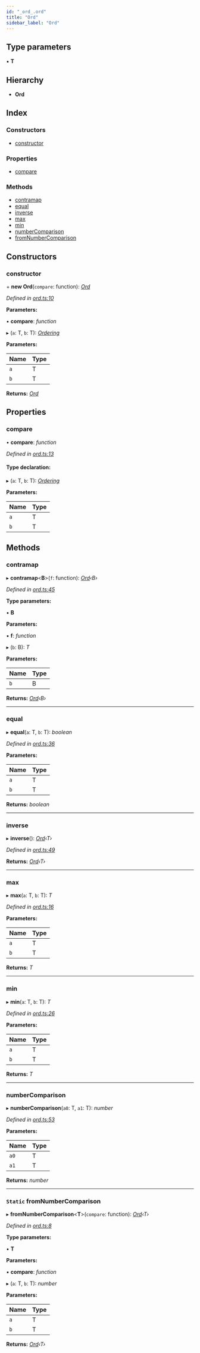 ```yaml
---
id: "_ord_.ord"
title: "Ord"
sidebar_label: "Ord"
---
```


## Type parameters

▪ **T**

## Hierarchy

* **Ord**

## Index

### Constructors

* [constructor](_ord_.ord.md#constructor)

### Properties

* [compare](_ord_.ord.md#compare)

### Methods

* [contramap](_ord_.ord.md#contramap)
* [equal](_ord_.ord.md#equal)
* [inverse](_ord_.ord.md#inverse)
* [max](_ord_.ord.md#max)
* [min](_ord_.ord.md#min)
* [numberComparison](_ord_.ord.md#numbercomparison)
* [fromNumberComparison](_ord_.ord.md#static-fromnumbercomparison)

## Constructors

###  constructor

\+ **new Ord**(`compare`: function): *[Ord](_ord_.ord.md)*

*Defined in [ord.ts:10](https://github.com/fponticelli/tempo/blob/master/std/src/ord.ts#L10)*

**Parameters:**

▪ **compare**: *function*

▸ (`a`: T, `b`: T): *[Ordering](../enums/_ord_.ordering.md)*

**Parameters:**

Name | Type |
------ | ------ |
`a` | T |
`b` | T |

**Returns:** *[Ord](_ord_.ord.md)*

## Properties

###  compare

• **compare**: *function*

*Defined in [ord.ts:13](https://github.com/fponticelli/tempo/blob/master/std/src/ord.ts#L13)*

#### Type declaration:

▸ (`a`: T, `b`: T): *[Ordering](../enums/_ord_.ordering.md)*

**Parameters:**

Name | Type |
------ | ------ |
`a` | T |
`b` | T |

## Methods

###  contramap

▸ **contramap**<**B**>(`f`: function): *[Ord](_ord_.ord.md)‹B›*

*Defined in [ord.ts:45](https://github.com/fponticelli/tempo/blob/master/std/src/ord.ts#L45)*

**Type parameters:**

▪ **B**

**Parameters:**

▪ **f**: *function*

▸ (`b`: B): *T*

**Parameters:**

Name | Type |
------ | ------ |
`b` | B |

**Returns:** *[Ord](_ord_.ord.md)‹B›*

___

###  equal

▸ **equal**(`a`: T, `b`: T): *boolean*

*Defined in [ord.ts:36](https://github.com/fponticelli/tempo/blob/master/std/src/ord.ts#L36)*

**Parameters:**

Name | Type |
------ | ------ |
`a` | T |
`b` | T |

**Returns:** *boolean*

___

###  inverse

▸ **inverse**(): *[Ord](_ord_.ord.md)‹T›*

*Defined in [ord.ts:49](https://github.com/fponticelli/tempo/blob/master/std/src/ord.ts#L49)*

**Returns:** *[Ord](_ord_.ord.md)‹T›*

___

###  max

▸ **max**(`a`: T, `b`: T): *T*

*Defined in [ord.ts:16](https://github.com/fponticelli/tempo/blob/master/std/src/ord.ts#L16)*

**Parameters:**

Name | Type |
------ | ------ |
`a` | T |
`b` | T |

**Returns:** *T*

___

###  min

▸ **min**(`a`: T, `b`: T): *T*

*Defined in [ord.ts:26](https://github.com/fponticelli/tempo/blob/master/std/src/ord.ts#L26)*

**Parameters:**

Name | Type |
------ | ------ |
`a` | T |
`b` | T |

**Returns:** *T*

___

###  numberComparison

▸ **numberComparison**(`a0`: T, `a1`: T): *number*

*Defined in [ord.ts:53](https://github.com/fponticelli/tempo/blob/master/std/src/ord.ts#L53)*

**Parameters:**

Name | Type |
------ | ------ |
`a0` | T |
`a1` | T |

**Returns:** *number*

___

### `Static` fromNumberComparison

▸ **fromNumberComparison**<**T**>(`compare`: function): *[Ord](_ord_.ord.md)‹T›*

*Defined in [ord.ts:8](https://github.com/fponticelli/tempo/blob/master/std/src/ord.ts#L8)*

**Type parameters:**

▪ **T**

**Parameters:**

▪ **compare**: *function*

▸ (`a`: T, `b`: T): *number*

**Parameters:**

Name | Type |
------ | ------ |
`a` | T |
`b` | T |

**Returns:** *[Ord](_ord_.ord.md)‹T›*
